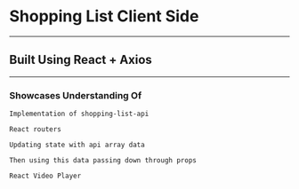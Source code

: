 # Shopping List Client Side

---

## Built Using React + Axios

---

### Showcases Understanding Of

` Implementation of shopping-list-api `

` React routers `

` Updating state with api array data `

` Then using this data passing down through props `

` React Video Player `

` `

` `

` `

` `

` `

` `

` `

` `

` `

` `
